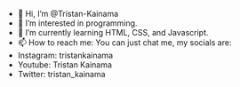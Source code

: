 - 👋 Hi, I’m @Tristan-Kainama
- 👀 I’m interested in programming.
- 🌱 I’m currently learning HTML, CSS, and Javascript.
- 📫 How to reach me: You can just chat me, my socials are:
- Instagram: tristankainama
- Youtube: Tristan Kainama
- Twitter: tristan_kainama

<!---
Tristan-Kainama/Tristan-Kainama is a ✨ special ✨ repository because its `README.md` (this file) appears on your GitHub profile.
You can click the Preview link to take a look at your changes.
--->
